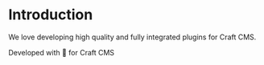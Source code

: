 # Introduction

We love developing high quality and fully integrated plugins for Craft CMS.

Developed with 💜 for Craft CMS